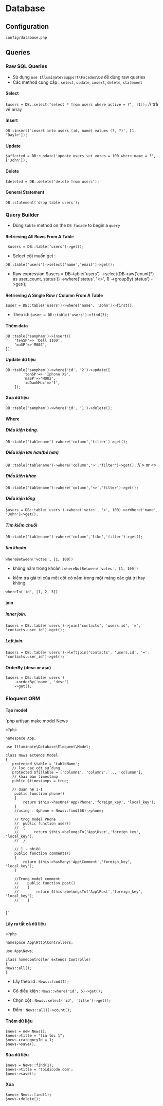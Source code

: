 # Database
## Configuration
`config/database.php`

## Queries
### Raw SQL Queries
 - Sử dụng `use Illuminate\Support\Facades\DB` để dùng raw queries 
 - Các method cung cấp : `select`, `update`, `insert`, `delete`, `statement`

#### Select
`$users = DB::select('select * from users where active = ?', [1]);` // trả về array
#### Insert
`DB::insert('insert into users (id, name) values (?, ?)', [1, 'Dayle']);`

#### Update 
`$affected = DB::update('update users set votes = 100 where name = ?', ['John']);`

#### Delete 
`$deleted = DB::delete('delete from users');`

#### General Statement
`DB::statement('drop table users');`

### Query Builder
 - Dùng `table` method on the `DB facade` to begin a `query`
#### Retrieving All Rows From A Table
` $users = DB::table('users')->get();`
 - Select cột muốn get : 

`DB::table('users')->select('name','email')->get();`
 - Raw expression
    $users = DB::table('users')
        ->select(DB::raw('count(*) as user_count, status'))
        ->where('status', '<>', 1)
        ->groupBy('status')
        ->get();
#### Retrieving A Single Row / Column From A Table
`$user = DB::table('users')->where('name', 'John')->first();`

 - Theo id: `$user = DB::table('users')->find(3);`


#### Thêm data
    DB::table('sanpham')->insert([
        'tenSP'=> 'Dell 1100',
        'maSP'=>'M004',
    ]);

#### Update dữ liệu

    DB::table('sanpham')->where('id', '2')->update([
    		'tenSP'=> 'Iphone XS',
    		'maSP'=>'M002',
    		'idDanhMuc'=>'1',
    	]);

#### Xóa dữ liệu 

`DB::table('sanpham')->where('id', '1')->delete();`


#### Where
##### Điều kiện bằng.
`DB::table('tablename')->where('column','filter')->get();`
##### Điều kiện lớn hơn(bé hơn)
`DB::table('tablename')->where('column','>','filter')->get();` // > or <>
##### Điều kiện khác
`DB::table('tablename')->where('column','<>','filter')->get();` 
##### Điều kiện lồng
`$users = DB::table('users')->where('votes', '>', 100)->orWhere('name', 'John')->get();` 
##### Tìm kiếm chuỗi
`DB::table('tablename')->where('column','like','filter')->get();` 
##### tìm khoản
`whereBetween('votes', [1, 100])`
 - không nằm trong khoản : `whereNotBetween('votes', [1, 100])`

 - kiểm tra giá trị của một cột có nằm trong một mảng các giá trị hay không.

 `whereIn('id', [1, 2, 3])`

#### join
##### inner join.
`$users = DB::table('users')->join('contacts', 'users.id', '=', 'contacts.user_id')->get();`
##### Left join.
`$users = DB::table('users')->leftjoin('contacts', 'users.id', '=', 'contacts.user_id')->get();`

#### OrderBy (desc or asc)
    $users = DB::table('users')
        ->orderBy('name', 'desc')
        ->get();

### Eloquent ORM
#### Tạo model
`php artisan make:model News

    <?php

    namespace App;

    use Illuminate\Database\Eloquent\Model;

    class News extends Model
    {
       protected $table = 'tableName';
       // lọc các cột sử dụng
       protected $fillable = ['column1', 'column2', .., 'columnn'];
       // khai báo timestamp
       public $timestamps = true;

       // Quan hệ 1-1
        public function phone()
        {
            return $this->hasOne('App\Phone','foreign_key', 'local_key');
        }
        //using : $phone = News::find(68)->phone;

        // trog model PHone
        //  public function user()
        //  {
        //       return $this->belongsTo('App\User','foreign_key', 'local_key');
        //  }

        // 1 - nhiều
        public function comments()
        {
            return $this->hasMany('App\Comment','foreign_key', 'local_key');
        }

        //Trong model comment
        //    public function post()
        //    {
        //        return $this->belongsTo('App\Post','foreign_key', 'local_key');
        //    }


    }`

#### Lấy ra tất cả dữ liệu
    <?php

    namespace App\Http\Controllers;

    use App\News;

    class homecontroller extends Controller
    {
    News::all();
    }

 - Lấy theo id : `News::find(1);`

 - Có diều kiện : `News::where('id', 5)->get();`
 - Chọn cột : `News::select('id', 'title')->get();`
 - Đếm : `News::all()->count();`

#### Thêm dữ liệu 
    $news = new News();
    $news->title = "tin tức 1";
    $news->categoryId = 1;
    $news->save();

#### Sửa dữ liệu
    $news = News::find(1);
    $news->title = 'toidicode.com';
    $news->save();

#### Xóa 
    $news= News::find(1);
    $news->delete();

